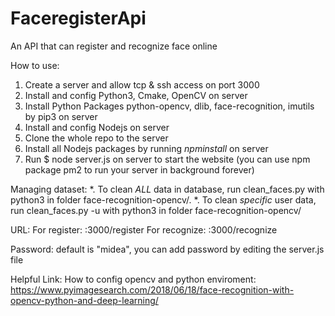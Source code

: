 # FaceregisterApi

An API that can register and recognize face online

How to use:
1. Create a server and allow tcp & ssh access on port 3000
2. Install and config Python3, Cmake, OpenCV on server
3. Install Python Packages python-opencv, dlib, face-recognition, imutils by pip3 on server
4. Install and config Nodejs on server
5. Clone the whole repo to the server
6. Install all Nodejs packages by running $npm install$ on server
7. Run $ node server.js on server to start the website (you can use npm package pm2 to run your server in background forever)

Managing dataset:
*. To clean *ALL* data in database, run clean_faces.py with python3 in folder face-recognition-opencv/. 
*. To clean *specific* user data, run clean_faces.py -u <username> with python3 in folder face-recognition-opencv/

URL:
For register: <serverIP>:3000/register
For recognize: <serverIP>:3000/recognize

Password:
default is "midea", you can add password by editing the server.js file

Helpful Link:
How to config opencv and python enviroment: https://www.pyimagesearch.com/2018/06/18/face-recognition-with-opencv-python-and-deep-learning/



